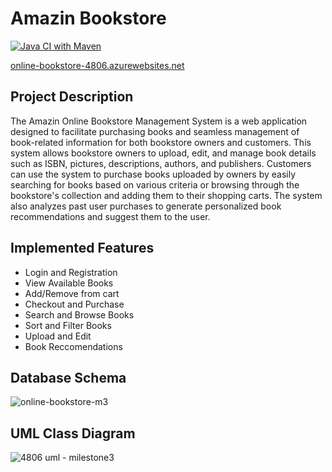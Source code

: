 # Amazin Bookstore

[![Java CI with Maven](https://github.com/waheebh1/online-bookstore/actions/workflows/maven.yml/badge.svg)](https://github.com/waheebh1/online-bookstore/actions/workflows/maven.yml)
 
[online-bookstore-4806.azurewebsites.net](online-bookstore-4806.azurewebsites.net)

## Project Description

The Amazin Online Bookstore Management System is a web application designed to facilitate purchasing books and seamless management of book-related information for both bookstore owners and customers. This system allows bookstore owners to upload, edit, and manage book details such as ISBN, pictures, descriptions, authors, and publishers. Customers can use the system to purchase books uploaded by owners by easily searching for books based on various criteria or browsing through the bookstore's collection and adding them to their shopping carts. The system also analyzes past user purchases to generate personalized book recommendations and suggest them to the user.

## Implemented Features
- Login and Registration
- View Available Books
- Add/Remove from cart
- Checkout and Purchase
- Search and Browse Books
- Sort and Filter Books
- Upload and Edit
- Book Reccomendations

## Database Schema
![online-bookstore-m3](https://github.com/waheebh1/online-bookstore/assets/49663595/2ba464a2-7cc5-4d8b-b6a8-e744f5ea692b)



## UML Class Diagram
![4806 uml  - milestone3](https://github.com/waheebh1/online-bookstore/assets/59773247/896c7d84-b51a-42fe-946b-f3284b784705)



